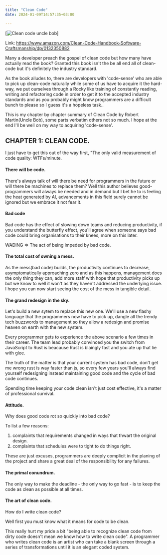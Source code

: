 ```yaml
---
title: "Clean Code"
date: 2024-01-09T14:57:35+03:00

---
```

[![Clean code uncle bob](https://images-na.ssl-images-amazon.com/images/I/51E2055ZGUL._AC_UL210_SR210,210_.jpg)]

Link: https://www.amazon.com/Clean-Code-Handbook-Software-Craftsmanship/dp/0132350882

Many a developer preach the gospel of clean code but how many have actually read the book? Granted this book isn't the be all end all of clean-code but it's definitely the industry standard.

As the book alludes to, there are developers with 'code-sense' who are able to pick up clean-code naturally while some of us have to acquire it the hard-way, we put ourselves through a Rocky like training 
of constantly reading, writing and refactoring code in order to get it to the accepted industry standards and as you probably might know programmers are a difficult bunch to please so I guess it's a hopeless task.. 

This is my chapter by chapter summary of Clean Code by Robert Martin(Uncle Bob), some parts verbatim others not so much. I hope at the end I'll be well on my way to acquiring 'code-sense'.


## CHAPTER 1: CLEAN CODE.

I just have to get this out of the way first, "The only valid measurement of code quality: WTFs/minute.

#### There will be code.

There's always talk of will there be need for programmers in the future or will there be machines to replace them? Well this author believes good-programmers will always be needed and in demand but 
I bet he to is feeling the heat generated by AI, advancements in this field surely cannot be ignored but we embrace it not fear it.

#### Bad code

Bad code has the effect of slowing down teams and reducing productivity, if you understand the butterfly effect, you'll agree when someone says bad code could bring organisations to their knees, more on this
later.

WADING => The act of being impeded by bad code.

#### The total cost of owning a mess.

As the mess(bad code) builds, the productivity continues to decrease, asymptomatically approaching zero and as this happens, management does the only thing they can, add more staff with hope that productivity
picks up but we know to well it won't as they haven't addressed the underlying issue. I hope you can now start seeing the cost of the mess in tangible detail.

#### The grand redesign in the sky.

Let's build a new sytem to replace this new one. We'll use a new flashy language that the programmers now have to pick up, dangle all the trendy tech buzzwords to management so they allow a redesign and promise
heaven on earth with the new system. 

Every programmer gets to experience the above scenario a few times in their career. The team lead probably convinced you the switch from JavaScript to Rust is beacause Rust is blaingly fast and you ate up that 
lie with glee.

The truth of the matter is that your current system has bad code, don't get me wrong rust is way faster than js, so every few years you'll always find yourself redesigning instead maintaining good code and the
cycle of bad code continues.

Spending time keeping your code clean isn't just cost effective, it's a matter of professional survival.

#### Attitude.

Why does good code rot so quickly into bad code?


To list a few reasons:
1. complaints that requirements changed in ways that thwart the original design.
2. complaints that schedules were to tight to do things right.

These are just excuses, programmers are deeply complicit in the planing of the project and share a great deal of the responsibility for any failures.

#### The primal conundrum.
The only way to make the deadline - the only way to go fast - is to keep the code as clean as possible at all times.

#### The art of clean code.
How do I write clean code?

Well first you must know what it means for code to be clean.

This really hurt my pride a bit "being able to recognize clean code from dirty code doesn't mean we know how to write clean code". A programmer who writes clean code is an artist who can take a blank screen 
through a series of transformations until it is an elegant coded system.
